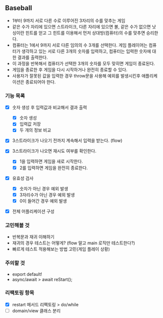## Baseball

- 1부터 9까지 서로 다른 수로 이루어진 3자리의 수를 맞추는 게임
- 같은 수가 자리에 있으면 스트라이크, 다른 자리에 있으면 볼, 같은 수가 없으면 낫싱이란 힌트를 얻고 그 힌트를 이용해서 먼저 상대방(컴퓨터)의 수를 맞추면 승리한다.
- 컴퓨터는 1에서 9까지 서로 다른 임의의 수 3개를 선택한다. 게임 플레이어는 컴퓨터가 생각하고 있는 서로 다른 3개의 숫자를 입력하고, 컴퓨터는 입력한 숫자에 대한 결과를 출력한다.
- 이 과정을 반복해서 컴퓨터가 선택한 3개의 숫자를 모두 맞히면 게임이 종료된다.
- 게임을 종료한 후 게임을 다시 시작하거나 완전히 종료할 수 있다.
- 사용자가 잘못된 값을 입력한 경우 throw문을 사용해 예외를 발생시킨후 애플리케이션은 종료되어야 한다.

### 기능 목록

- [x] 숫자 생성 후 입력값과 비교해서 결과 출력

  - [x] 숫자 생성
  - [x] 입력값 저장
  - [x] 두 개의 정보 비교

- [x] 3스트라이크가 나오기 전까지 계속해서 입력을 받는다. (flow)
- [x] 3스트라이크가 나오면 재시도 여부를 확인한다.

  - [x] 1을 입력하면 게임을 새로 시작한다.
  - [x] 2를 입력하면 게임을 완전히 종료한다.

- [x] 유효성 검사

  - [x] 숫자가 아닌 경우 예외 발생
  - [x] 3자리수가 아닌 경우 예외 발생
  - [x] 0이 들어간 경우 예외 발생

- [x] 전체 어플리케이션 구성

### 고민해볼 것

- 반복문과 재귀 이해하기
- 재귀의 경우 테스트는 어떻게? (flow 말고 main 로직만 테스트한다?)
- 빠르게 테스트 적용해보는 방법 고민(게임 플레이 상황)

### 주의할 것

- export default!
- async/await > await reStart();

### 리팩토링 항목

- [x] restart 메서드 리팩토링 > do/while
- [ ] domain/view 클래스 분리

